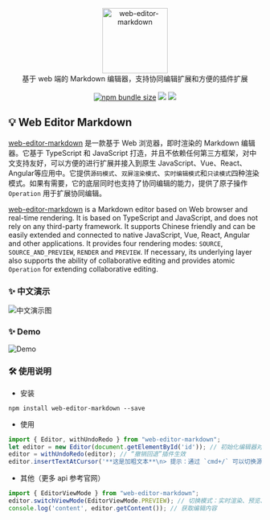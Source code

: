 
<p align="center">
<img width=130 alt="web-editor-markdown" src="https://gitee.com/zengyong2020/web-editor-markdown/raw/master/markdown.jpeg" />
<br>
基于 web 端的 Markdown 编辑器，支持协同编辑扩展和方便的插件扩展
<br><br>
<a title="npm bundle size" target="_blank" href="https://www.npmjs.com/package/web-editor-markdown"><img alt="npm bundle size" src="https://img.shields.io/bundlephobia/minzip/web-editor-markdown?style=flat-square&color=blueviolet"></a>
<a title="Version" target="_blank" href="https://www.npmjs.com/package/web-editor-markdown"><img src="https://img.shields.io/npm/v/web-editor-markdown.svg?style=flat-square"></a>
<a title="Downloads" target="_blank" href="https://www.npmjs.com/package/web-editor-markdown"><img src="https://img.shields.io/npm/dt/web-editor-markdown.svg?style=flat-square&color=97ca00"></a>
<!-- <a title="Visitors" target="_blank" href="javascript:;"><img src="https://visitor-badge.glitch.me/badge?page_id=zengyong.web-editor-markdown"></a> -->
<br>
</p>

## 💡 Web Editor Markdown
[web-editor-markdown](https://github.com/Ben-love-zy/web-editor-markdown.git) 是一款基于 Web 浏览器，即时渲染的 Markdown 编辑器。它基于 TypeScript 和 JavaScript 打造，并且不依赖任何第三方框架，对中文支持友好，可以方便的进行扩展并接入到原生 JavaScript、Vue、React、Angular等应用中。它提供`源码模式`、`双屏渲染模式`、`实时编辑模式`和`只读模式`四种渲染模式。如果有需要，它的底层同时也支持了协同编辑的能力，提供了原子操作 `Operation` 用于扩展协同编辑。

[web-editor-markdown](https://github.com/Ben-love-zy/web-editor-markdown.git) is a Markdown editor based on Web browser and real-time rendering. It is based on TypeScript and JavaScript, and does not rely on any third-party framework. It supports Chinese friendly and can be easily extended and connected to native JavaScript, Vue, React, Angular and other applications. It provides four rendering modes: `SOURCE`, `SOURCE_AND_PREVIEW`, `RENDER` and `PREVIEW`. If necessary, its underlying layer also supports the ability of collaborative editing and provides atomic `Operation` for extending collaborative editing.

### ✨ 中文演示
![中文演示图](https://gitee.com/zengyong2020/web-editor-markdown/raw/master/demo-zh.gif)
### ✨ Demo
![Demo](https://gitee.com/zengyong2020/web-editor-markdown/raw/master/demo-en.gif)

### 🛠️ 使用说明
* 安装
```shell
npm install web-editor-markdown --save
```
* 使用
```ts
import { Editor, withUndoRedo } from "web-editor-markdown";
let editor = new Editor(document.getElementById('id')); // 初始化编辑器对象
editor = withUndoRedo(editor); // “撤销回退”插件生效
editor.insertTextAtCursor('**这是加粗文本**\n> 提示：通过 `cmd+/` 可以切换源码模式哦'); // 插入 markdown 内容
```

* 其他（更多 api 参考官网）
```ts
import { EditorViewMode } from "web-editor-markdown";
editor.switchViewMode(EditorViewMode.PREVIEW); // 切换模式：实时渲染、预览、源码、双屏模式，或者通过 cmd+/ 切换源码模式和实时渲染模式
console.log('content', editor.getContent()); // 获取编辑内容
```
